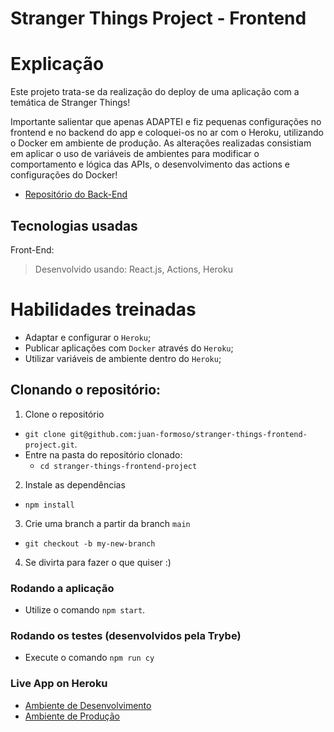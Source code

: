 # Stranger Things Project - Frontend

# Explicação
Este projeto trata-se da realização do deploy de uma aplicação com a temática de Stranger Things!

Importante salientar que apenas ADAPTEI e fiz pequenas configurações no frontend e no backend do app e coloquei-os no ar com o Heroku, utilizando o Docker em ambiente de produção. As alterações realizadas consistiam em aplicar o uso de variáveis de ambientes para modificar o comportamento e lógica das APIs, o desenvolvimento das actions e configurações do Docker!

- [Repositório do Back-End](https://github.com/juan-formoso/stranger-things-backend-project)

## Tecnologias usadas

Front-End:
> Desenvolvido usando: React.js, Actions, Heroku

# Habilidades treinadas

- Adaptar e configurar o `Heroku`;
- Publicar aplicações com `Docker` através do `Heroku`;
- Utilizar variáveis de ambiente dentro do `Heroku`;

## Clonando o repositório:

1. Clone o repositório
  * `git clone git@github.com:juan-formoso/stranger-things-frontend-project.git`.
  * Entre na pasta do repositório clonado:
    * `cd stranger-things-frontend-project`

2. Instale as dependências
  * `npm install`

3. Crie uma branch a partir da branch `main`
  * `git checkout -b my-new-branch`

4. Se divirta para fazer o que quiser :)

### Rodando a aplicação
- Utilize o comando `npm start`.

### Rodando os testes (desenvolvidos pela Trybe)

- Execute o comando `npm run cy`

### Live App on Heroku

- [Ambiente de Desenvolvimento](https://juan-formoso-ft.herokuapp.com/)
- [Ambiente de Produção](https://juan-formoso-pd.herokuapp.com/)
